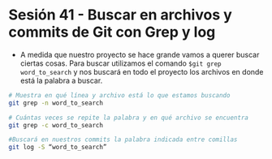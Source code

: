 # Sesión 41 - Buscar en archivos y commits de Git con Grep y log

* A medida que nuestro proyecto se hace grande vamos a querer buscar ciertas cosas. Para buscar utilizamos el comando `$git grep word_to_search` y nos buscará en todo el proyecto los archivos en donde está la palabra a buscar.

``` bash
# Muestra en qué línea y archivo está lo que estamos buscando
git grep -n word_to_search

# Cuántas veces se repite la palabra y en qué archivo se encuentra
git grep -c word_to_search

#Buscará en nuestros commits la palabra indicada entre comillas
git log -S “word_to_search”
```
